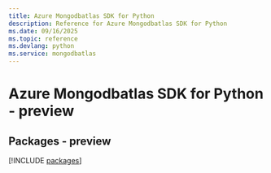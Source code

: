 ```yaml
---
title: Azure Mongodbatlas SDK for Python
description: Reference for Azure Mongodbatlas SDK for Python
ms.date: 09/16/2025
ms.topic: reference
ms.devlang: python
ms.service: mongodbatlas
---
```

# Azure Mongodbatlas SDK for Python - preview
## Packages - preview
[!INCLUDE [packages](mongodbatlas-index.md)]
